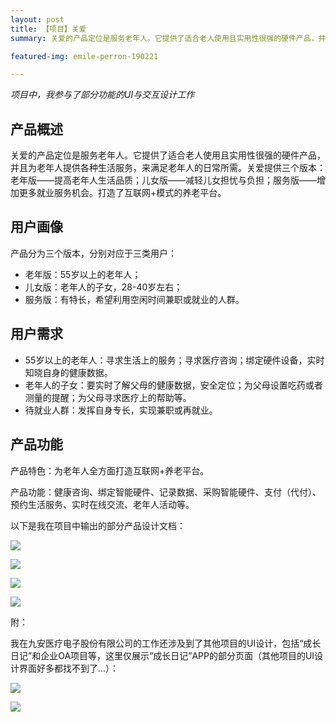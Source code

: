 ```yaml
---
layout: post
title: 【项目】关爱
summary: 关爱的产品定位是服务老年人。它提供了适合老人使用且实用性很强的硬件产品，并且为老年人提供各种生活服务，来满足老年人的日常所需。关爱提供三个版本：老年版——提高老年人生活品质；儿女版——减轻儿女担忧与负担；服务版——增加更多就业机会。打造了互联网+模式的养老平台。

featured-img: emile-perron-190221

---
```

*项目中，我参与了部分功能的UI与交互设计工作*

## 产品概述 ##

关爱的产品定位是服务老年人。它提供了适合老人使用且实用性很强的硬件产品，并且为老年人提供各种生活服务，来满足老年人的日常所需。关爱提供三个版本：老年版——提高老年人生活品质；儿女版——减轻儿女担忧与负担；服务版——增加更多就业服务机会。打造了互联网+模式的养老平台。

## 用户画像 ##

产品分为三个版本，分别对应于三类用户：

- 老年版：55岁以上的老年人；
- 儿女版：老年人的子女，28-40岁左右；
- 服务版：有特长，希望利用空闲时间兼职或就业的人群。

## 用户需求 ##

- 55岁以上的老年人：寻求生活上的服务；寻求医疗咨询；绑定硬件设备，实时知晓自身的健康数据。
- 老年人的子女：要实时了解父母的健康数据，安全定位；为父母设置吃药或者测量的提醒；为父母寻求医疗上的帮助等。
- 待就业人群：发挥自身专长，实现兼职或再就业。

## 产品功能 ##

产品特色：为老年人全方面打造互联网+养老平台。

产品功能：健康咨询、绑定智能硬件、记录数据、采购智能硬件、支付（代付）、预约生活服务、实时在线交流、老年人活动等。



以下是我在项目中输出的部分产品设计文档：

![](https://i.imgur.com/nfqR2Fo.jpg)


![](https://i.imgur.com/YEeHH1R.jpg)


![](https://i.imgur.com/phvrxjd.jpg)


![](https://i.imgur.com/5aufL9q.jpg)


附：

我在九安医疗电子股份有限公司的工作还涉及到了其他项目的UI设计，包括“成长日记”和企业OA项目等，这里仅展示“成长日记”APP的部分页面（其他项目的UI设计界面好多都找不到了...）：

![](https://i.imgur.com/LWgzv6T.jpg)

![](https://i.imgur.com/xdlUVqQ.jpg)








